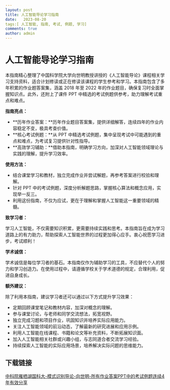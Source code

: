 ```yaml
---
layout: post
title: 人工智能导论学习指南
date:   2023-08-20
tags:[ 人工智能, 指南, 考试, 例题, 学习]
comments: true
author: admin
---
```

# 人工智能导论学习指南

本指南精心整理了中国科学院大学向世明教授讲授的《人工智能导论》课程相关学习支持资料，适合计划修读或正在修读该课程的学生参考和学习。本指南包含了多年积累的作业题答案集，涵盖 2018 年至 2022 年的作业题目，确保复习时全面掌握知识点。此外，还附上了课件 PPT 中精选的考试例题供参考，助力理解考试重点和难点。

**指南亮点：**

- **历年作业答案：**历年作业题目答案集，提供详细解答，连续四年的作业内容稳定不变，极具考查价值。
- **核心考试例题：**从 PPT 中精选考试例题，集中呈现考试中可能遇到的重点和难点，为考试复习提供针对性指导。
- **高效学习辅助：**借助本指南，明确学习方向，加深对人工智能领域理论与实践的理解，提升学习效率。

**使用方法：**

- 结合课堂学习和教材，独立完成作业并尝试解题，再参考答案进行校验和理解。
- 针对 PPT 中的考试例题，深度分析解题思路，掌握核心算法和概念应用，实现举一反三。
- 利用这份指南，不仅为应试，更在于理解和掌握人工智能这一重要领域的精髓。

**致学习者：**

学习人工智能，不仅需要知识积累，更需要持续实践和思考。本指南旨在成为学习道路上的有力助力，帮助探索人工智能世界的过程更加得心应手。衷心祝愿学习进步，考试顺利！

**学术诚信：**

学术诚信是每位学习者的基石。本指南仅作为辅助学习的工具，不应替代个人的努力和学习创造力。在使用过程中，请遵循学校关于学术道德的规定，合理利用，促进自身成长。

**额外建议：**

除了利用本指南，建议学习者还可以通过以下方式提升学习效果：

- 定期回顾课堂笔记和教材内容，加深对概念的理解。
- 参与课堂讨论，与老师和同学交流想法，拓宽视野。
- 独立完成习题和项目作业，巩固知识并培养实际应用能力。
- 关注人工智能领域的前沿动态，了解最新的研究进展和应用示例。
- 利用人工智能在线课程、书籍和论文等补充资料，不断拓展知识面。
- 加入人工智能相关社群或兴趣小组，与志同道合者交流学习经验。
- 持续探索人工智能的实际应用场景，培养解决实际问题的思维能力。

## 下载链接

[中科院雁栖湖国科大-模式识别导论-向世明-所有作业答案PPT中的考试例题连续4年有效分享](https://pan.quark.cn/s/ffe98ffb58c8)